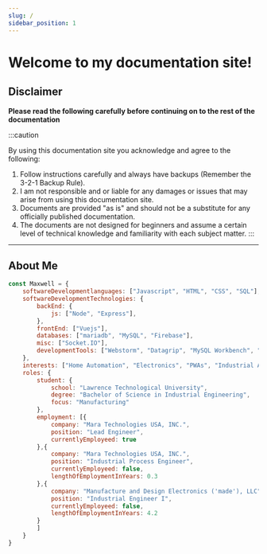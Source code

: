 ```yaml
---
slug: /
sidebar_position: 1
---
```


# Welcome to my documentation site!

## Disclaimer

**Please read the following carefully before continuing on to the rest of the documentation**

:::caution

By using this documentation site you acknowledge and agree to the following:
1. Follow instructions carefully and always have backups (Remember the 3-2-1 Backup Rule).
2. I am not responsible and or liable for any damages or issues that may arise from using this documentation site.
3. Documents are provided "as is" and should not be a substitute for any officially published documentation.
4. The documents are not designed for beginners and assume a certain level of technical knowledge and familiarity with each subject matter.
:::

----

## About Me

```javascript
const Maxwell = {
    softwareDevelopmentlanguages: ["Javascript", "HTML", "CSS", "SQL"],
    softwareDevelopmentTechnologies: {
        backEnd: {
            js: ["Node", "Express"],
        },
        frontEnd: ["Vuejs"],
        databases: ["mariadb", "MySQL", "Firebase"],
        misc: ["Socket.IO"],
        developmentTools: ["Webstorm", "Datagrip", "MySQL Workbench", "MobaXTerm", "Putty", "NPM", "DB Forge Studio"]
    },
    interests: ["Home Automation", "Electronics", "PWAs", "Industrial Automation", "Information Automation", "Raspberry Pi", "Process Improvement"],
    roles: {
        student: {
            school: "Lawrence Technological University",
            degree: "Bachelor of Science in Industrial Engineering",
            focus: "Manufacturing"
        },
        employment: [{
            company: "Mara Technologies USA, INC.",
            position: "Lead Engineer",
            currentlyEmployeed: true
        },{
            company: "Mara Technologies USA, INC.",
            position: "Industrial Process Engineer",
            currentlyEmployeed: false,
            lengthOfEmploymentInYears: 0.3
        },{
            company: "Manufacture and Design Electronics ('made'), LLC",
            position: "Industrial Engineer I",
            currentlyEmployeed: false,
            lengthOfEmploymentInYears: 4.2
        }
        ]
    }
}
```